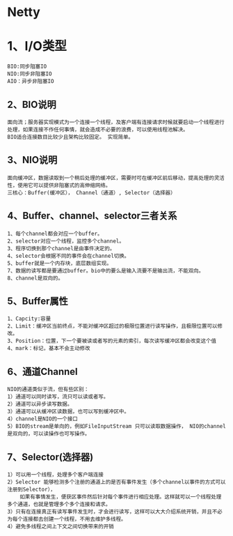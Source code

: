 # Netty

# 1、I/O类型

```
BIO:同步阻塞IO
NIO:同步非阻塞IO
AIO：异步非阻塞IO
```

## 2、BIO说明

```
面向流；服务器实现模式为一个连接一个线程，及客户端有连接请求时候就要启动一个线程进行处理，如果连接不作任何事情，就会造成不必要的浪费，可以使用线程池解决。
BIO适合连接数目比较少且架构比较固定。 实现简单。
```

## 3、NIO说明

```
面向缓冲区，数据读取到一个稍后处理的缓冲区，需要时可在缓冲区前后移动，提高处理的灵活性，使用它可以提供非阻塞式的高伸缩网络。
三核心：Buffer(缓冲区）， Channel（通道）, Selector（选择器）
```

## 4、Buffer、channel、selector三者关系

```
1、每个channel都会对应一个buffer。
2、selector对应一个线程，监控多个channel。
3、程序切换到那个channel是由事件决定的。
4、selector会根据不同的事件会在channel切换。
5、buffer就是一个内存块，底层数组实现。
7、数据的读写都是要通过buffer。bio中的要么是输入流要不是输出流，不能双向。
8、channel是双向的。
```

## 5、Buffer属性

```
1、Capcity:容量
2、Limit：缓冲区当前终点，不能对缓冲区超过的极限位置进行读写操作，且极限位置可以修改。
3、Position：位置，下一个要被读或者写的元素的索引，每次读写缓冲区都会改变这个值
4、mark：标记，基本不会主动修改
```

## 6、通道Channel

```
NIO的通道类似于流，但有些区别：
1）通道可以同时读写，流只可以读或者写。
2）通道可以异步读写数据。
3）通道可以从缓冲区读数据，也可以写到缓冲区中。
4）channel是NIO的一个接口
5）BIO的stream是单向的，例如FileInputStream 只可以读取数据操作， NIO的channel 是双向的，可以读操作也可写操作。
```

## 7、Selector(选择器)

```
1）可以用一个线程，处理多个客户端连接
2）Selector 能够检测多个注册的通道上的是否有事件发生（多个channel以事件的方式可以注册到Selector），
    如果有事情发生，便获区事件然后针对每个事件进行相应处理。这样就可以一个线程处理多个通道，也就是管理多个多个连接和请求。
3）只有在连接真正有读写事件发生时，才会进行读写，这样可以大大介绍系统开销，并且不必为每个连接都去创建一个线程，不用去维护多线程。
4）避免多线程之间上下文之间切换带来的开销
```